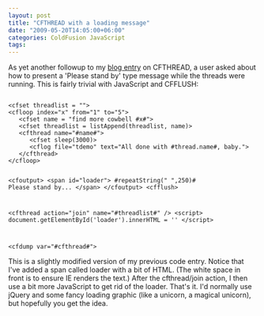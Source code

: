 ```yaml
---
layout: post
title: "CFTHREAD with a loading message"
date: "2009-05-20T14:05:00+06:00"
categories: ColdFusion JavaScript 
tags: 
---
```


As yet another followup to my <a href="http://www.raymondcamden.com/index.cfm/2009/5/18/CFTHREAD--When-to-join">blog entry</a> on CFTHREAD, a user asked about how to present a 'Please stand by' type message while the threads were running. This is fairly trivial with JavaScript and CFFLUSH:
<!--more-->
<code>
&lt;cfset threadlist = ""&gt;
&lt;cfloop index="x" from="1" to="5"&gt;
   &lt;cfset name = "find more cowbell #x#"&gt;
   &lt;cfset threadlist = listAppend(threadlist, name)&gt;
   &lt;cfthread name="#name#"&gt;
      &lt;cfset sleep(3000)&gt;
      &lt;cflog file="tdemo" text="All done with #thread.name#, baby."&gt;
   &lt;/cfthread&gt;
&lt;/cfloop&gt;

&lt;cfoutput&gt;
&lt;span id="loader"&gt;
#repeatString(" ",250)#
Please stand by...
&lt;/span&gt;
&lt;/cfoutput&gt;
&lt;cfflush&gt;

&lt;cfthread action="join" name="#threadlist#" /&gt;
&lt;script&gt;
document.getElementById('loader').innerHTML = ''
&lt;/script&gt;

&lt;cfdump var="#cfthread#"&gt;
</code>

This is a slightly modified version of my previous code entry. Notice that I've added a span called loader with a bit of HTML. (The white space in front is to ensure IE renders the text.) After the cfthread/join action, I then use a bit more JavaScript to get rid of the loader. That's it. I'd normally use jQuery and some fancy loading graphic (like a unicorn, a magical unicorn), but hopefully you get the idea.